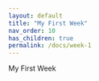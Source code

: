 ```yaml
---
layout: default
title: "My First Week"
nav_order: 10
has_children: true
permalink: /docs/week-1
---
```


My First Week
